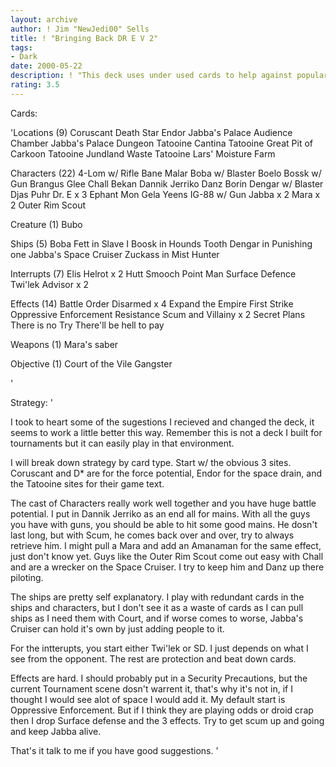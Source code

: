```yaml
---
layout: archive
author: ! Jim "NewJedi00" Sells
title: ! "Bringing Back DR E V 2"
tags:
- Dark
date: 2000-05-22
description: ! "This deck uses under used cards to help against popular deck strategies."
rating: 3.5
---
```

Cards: 

'Locations (9)
Coruscant
Death Star
Endor
Jabba's Palace Audience Chamber
Jabba's Palace Dungeon
Tatooine Cantina
Tatooine Great Pit of Carkoon
Tatooine Jundland Waste
Tatooine Lars' Moisture Farm

Characters (22)
4-Lom w/ Rifle
Bane Malar
Boba w/ Blaster
Boelo
Bossk w/ Gun
Brangus Glee
Chall Bekan
Dannik Jerriko
Danz Borin
Dengar w/ Blaster
Djas Puhr
Dr. E x 3
Ephant Mon
Gela Yeens
IG-88 w/ Gun
Jabba x 2
Mara x 2
Outer Rim Scout

Creature (1)
Bubo

Ships (5)
Boba Fett in Slave I
Boosk in Hounds Tooth
Dengar in Punishing one
Jabba's Space Cruiser
Zuckass in Mist Hunter

Interrupts (7)
Elis Helrot x 2
Hutt Smooch
Point Man
Surface Defence
Twi'lek Advisor x 2

Effects (14)
Battle Order
Disarmed x 4
Expand the Empire
First Strike
Oppressive Enforcement
Resistance
Scum and Villainy x 2
Secret Plans
There is no Try
There'll be hell to pay

Weapons (1)
Mara's saber

Objective (1)
Court of the Vile Gangster





'

Strategy: '

I took to heart some of the sugestions I recieved and changed the deck, it seems to work a little better this way. Remember this is not a deck I built for tournaments but it can easily play in that environment.

I will break down strategy by card type. Start w/ the obvious 3 sites. Coruscant and D* are for the force potential, Endor for the space drain, and the Tatooine sites for their game text.

The cast of Characters really work well together and you have huge battle potential. I put in Dannik Jerriko as an end all for mains. With all the guys you have with guns, you should be able to hit some good mains. He dosn't last long, but with Scum, he comes back over and over, try to always retrieve him. I might pull a Mara and add an Amanaman for the same effect, just don't know yet.
Guys like the Outer Rim Scout come out easy with Chall and are a wrecker on the Space Cruiser. I try to keep him and Danz up there piloting.

The ships are pretty self explanatory. I play with redundant cards in the ships and characters, but I don't see it as a waste of cards as I can pull ships as I need them with Court, and if worse comes to worse, Jabba's Cruiser can hold it's own by just adding people to it.

For the intterupts, you start either Twi'lek or SD. I just depends on what I see from the opponent. The rest are protection and beat down cards.

Effects are hard. I should probably put in a Security Precautions, but the current Tournament scene dosn't warrent it, that's why it's not in, if I thought I would see alot of space I would add it. My default start is Oppressive Enforcement. But if I think they are playing odds or droid crap then I drop Surface defense and the 3 effects. Try to get scum up and going and keep Jabba alive.

That's it talk to me if you have good suggestions. '